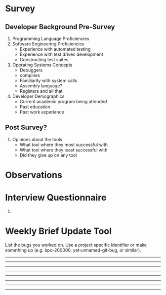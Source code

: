 # Survey

## Developer Background Pre-Survey
1. Programming Language Proficiencies
2. Software Engineering Proficiencies
    - Experience with automated testing
    - Experience with test driven development
    - Constructing test suites
3. Operating Systems Concepts
    - Debuggers
    - compilers
    - Familiarity with system calls
    - Assembly language?
    - Registers and all that
4. Developer Demographics
    - Current academic program being attended
    - Past education
    - Past work experience

## Post Survey?
1. Opinions about the tools
    - What tool where they most successful with
    - What tool where they least successful with
    - Did they give up on any tool

# Observations



# Interview Questionnaire

1. 




# Weekly Brief Update Tool

List the bugs you worked on. Use a project specific identifier or make something
up (e.g. bpo-200000, yet-unnamed-git-bug, or similar).

_________________________________________________

____________________________________________

____________________________________________

____________________________________________

____________________________________________

____________________________________________

____________________________________________

____________________________________________






